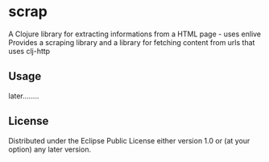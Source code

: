 # scrap

A Clojure library for extracting informations from a HTML page - uses enlive
Provides a scraping library and a library for fetching content from urls that uses clj-http
## Usage

later........


## License



Distributed under the Eclipse Public License either version 1.0 or (at
your option) any later version.
